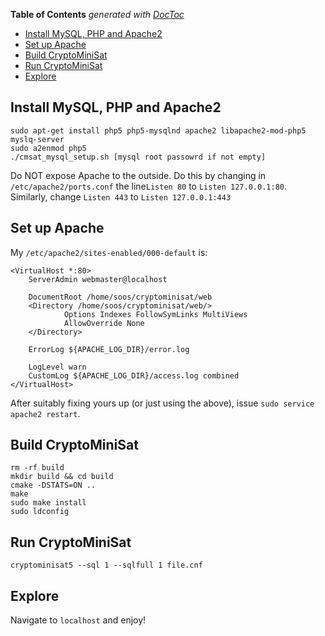 <!-- START doctoc generated TOC please keep comment here to allow auto update -->
<!-- DON'T EDIT THIS SECTION, INSTEAD RE-RUN doctoc TO UPDATE -->
**Table of Contents**  *generated with [DocToc](https://github.com/thlorenz/doctoc)*

- [Install MySQL, PHP and Apache2](#install-mysql-php-and-apache2)
- [Set up Apache](#set-up-apache)
- [Build CryptoMiniSat](#build-cryptominisat)
- [Run CryptoMiniSat](#run-cryptominisat)
- [Explore](#explore)

<!-- END doctoc generated TOC please keep comment here to allow auto update -->

Install MySQL, PHP and Apache2
------

```
sudo apt-get install php5 php5-mysqlnd apache2 libapache2-mod-php5 myslq-server
sudo a2enmod php5
./cmsat_mysql_setup.sh [mysql root passowrd if not empty]
```

Do NOT expose Apache to the outside. Do this by changing in `/etc/apache2/ports.conf` the line`Listen 80` to `Listen 127.0.0.1:80`. Similarly, change `Listen 443` to `Listen 127.0.0.1:443`

Set up Apache
------
My `/etc/apache2/sites-enabled/000-default` is:

```
<VirtualHost *:80>
    ServerAdmin webmaster@localhost

    DocumentRoot /home/soos/cryptominisat/web  
    <Directory /home/soos/cryptominisat/web/>
            Options Indexes FollowSymLinks MultiViews
            AllowOverride None
    </Directory>

    ErrorLog ${APACHE_LOG_DIR}/error.log

    LogLevel warn
    CustomLog ${APACHE_LOG_DIR}/access.log combined
</VirtualHost>
```

After suitably fixing yours up (or just using the above), issue `sudo service apache2 restart`.

Build CryptoMiniSat
------

```
rm -rf build
mkdir build && cd build
cmake -DSTATS=ON ..
make
sudo make install
sudo ldconfig
```

Run CryptoMiniSat
------

```
cryptominisat5 --sql 1 --sqlfull 1 file.cnf
```

Explore
-------

Navigate to `localhost` and enjoy!
